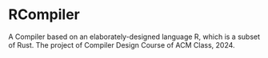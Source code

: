 # RCompiler
A Compiler based on an elaborately-designed language R, which is a subset of Rust. The project of Compiler Design Course of ACM Class, 2024.
